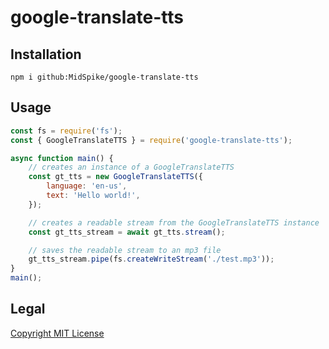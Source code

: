 # google-translate-tts

## Installation
```
npm i github:MidSpike/google-translate-tts
```

## Usage
```js
const fs = require('fs');
const { GoogleTranslateTTS } = require('google-translate-tts');

async function main() {
    // creates an instance of a GoogleTranslateTTS
    const gt_tts = new GoogleTranslateTTS({
        language: 'en-us',
        text: 'Hello world!',
    });

    // creates a readable stream from the GoogleTranslateTTS instance
    const gt_tts_stream = await gt_tts.stream();

    // saves the readable stream to an mp3 file
    gt_tts_stream.pipe(fs.createWriteStream('./test.mp3'));
}
main();
```

## Legal
[Copyright MIT License](COPYRIGHT.md)
